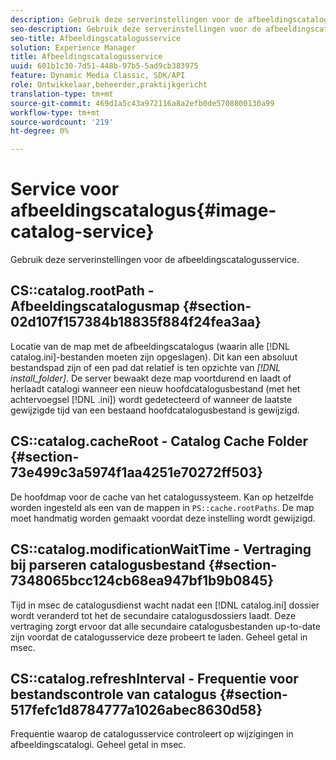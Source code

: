 ```yaml
---
description: Gebruik deze serverinstellingen voor de afbeeldingscatalogusservice.
seo-description: Gebruik deze serverinstellingen voor de afbeeldingscatalogusservice.
seo-title: Afbeeldingscatalogusservice
solution: Experience Manager
title: Afbeeldingscatalogusservice
uuid: 601b1c30-7d51-448b-97b5-5ad9cb383975
feature: Dynamic Media Classic, SDK/API
role: Ontwikkelaar,beheerder,praktijkgericht
translation-type: tm+mt
source-git-commit: 469d1a5c43a972116a8a2efb0de5708800130a99
workflow-type: tm+mt
source-wordcount: '219'
ht-degree: 0%

---
```



# Service voor afbeeldingscatalogus{#image-catalog-service}

Gebruik deze serverinstellingen voor de afbeeldingscatalogusservice.

## CS::catalog.rootPath - Afbeeldingscatalogusmap {#section-02d107f157384b18835f884f24fea3aa}

Locatie van de map met de afbeeldingscatalogus (waarin alle [!DNL catalog.ini]-bestanden moeten zijn opgeslagen). Dit kan een absoluut bestandspad zijn of een pad dat relatief is ten opzichte van *[!DNL install_folder]*. De server bewaakt deze map voortdurend en laadt of herlaadt catalogi wanneer een nieuw hoofdcatalogusbestand (met het achtervoegsel [!DNL .ini]) wordt gedetecteerd of wanneer de laatste gewijzigde tijd van een bestaand hoofdcatalogusbestand is gewijzigd.

## CS::catalog.cacheRoot - Catalog Cache Folder {#section-73e499c3a5974f1aa4251e70272ff503}

De hoofdmap voor de cache van het catalogussysteem. Kan op hetzelfde worden ingesteld als een van de mappen in `PS::cache.rootPaths`. De map moet handmatig worden gemaakt voordat deze instelling wordt gewijzigd.

## CS::catalog.modificationWaitTime - Vertraging bij parseren catalogusbestand {#section-7348065bcc124cb68ea947bf1b9b0845}

Tijd in msec de catalogusdienst wacht nadat een [!DNL catalog.ini] dossier wordt veranderd tot het de secundaire catalogusdossiers laadt. Deze vertraging zorgt ervoor dat alle secundaire catalogusbestanden up-to-date zijn voordat de catalogusservice deze probeert te laden. Geheel getal in msec.

## CS::catalog.refreshInterval - Frequentie voor bestandscontrole van catalogus {#section-517fefc1d8784777a1026abec8630d58}

Frequentie waarop de catalogusservice controleert op wijzigingen in afbeeldingscatalogi. Geheel getal in msec.
